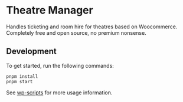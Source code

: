 # Theatre Manager

Handles ticketing and room hire for theatres based on Woocommerce. Completely free and open source, no premium nonsense.

## Development

To get started, run the following commands:

```text
pnpm install
pnpm start
```

See [wp-scripts](https://github.com/WordPress/gutenberg/tree/master/packages/scripts) for more usage information.

